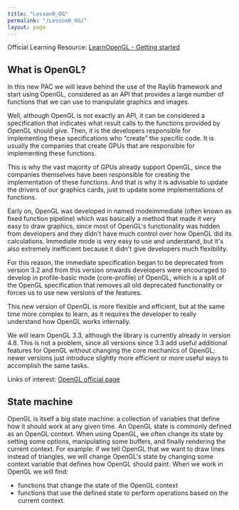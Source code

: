 ```yaml
---
title: "Lesson0_OG"
permalink: "/Lesson0_OG/"
layout: page
---
```


Official Learning Resource: [LearnOpenGL  - Getting started](https://learnopengl.com/Getting-started/OpenGL)

## What is OpenGL?
In this new PAC we will leave behind the use of the Raylib framework and start using OpenGL, considered as an API that provides a large number of functions that we can use to manipulate graphics and images.

Well, although OpenGL is not exactly an API, it can be considered a specification that indicates what result calls to the functions provided by OpenGL should give. Then, it is the developers responsible for implementing these specifications who “create” the specific code. It is usually the companies that create GPUs that are responsible for implementing these functions.

This is why the vast majority of GPUs already support OpenGL, since the companies themselves have been responsible for creating the implementation of these functions. And that is why it is advisable to update the drivers of our graphics cards, just to update some implementations of functions.

Early on, OpenGL was developed in named modeimmediate (often known as
fixed function pipeline) which was basically a method that made it very easy to draw graphics, since most of OpenGL's functionality was hidden from developers and they didn't have much control over how OpenGL did its calculations. Immediate mode is very easy to use and understand, but it's also extremely inefficient because it didn't give developers much flexibility.

For this reason, the immediate specification began to be deprecated from version 3.2 and from this version onwards developers were encouraged to develop in profile-basic mode (core-profile) of OpenGL, which is a split of the OpenGL specification that removes all old deprecated functionality or forces us to use new versions of the features.

This new version of OpenGL is more flexible and efficient, but at the same time more complex to learn, as it requires the developer to really understand how OpenGL works internally.

We will learn OpenGL 3.3, although the library is currently already in version 4.8. This is not a problem, since all versions since 3.3 add useful additional features for OpenGL without changing the core mechanics of OpenGL; newer versions just introduce slightly more efficient or more useful ways to accomplish the same tasks.

Links of interest: [OpenGL official page](https://www.opengl.org)  

## State machine
OpenGL is itself a big state machine: a collection of variables that define how it should work at any given time.
An OpenGL state is commonly defined as an OpenGL context. When using OpenGL, we often change its state by setting some options, manipulating some buffers, and finally rendering the current context.
For example: if we tell OpenGL that we want to draw lines instead of triangles, we will change OpenGL's state by changing some context variable that defines how OpenGL should paint.
When we work in OpenGL we will find:
 - functions that change the state of the OpenGL context
 - functions that use the defined state to perform operations based on the current context.

